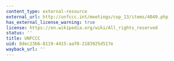 ```yaml
---
content_type: external-resource
external_url: http://unfccc.int/meetings/cop_13/items/4049.php
has_external_license_warning: true
license: https://en.wikipedia.org/wiki/All_rights_reserved
status: ''
title: UNFCCC
uid: 8dec23b6-8119-4415-aaf0-2183925d517e
wayback_url: ''
---
```

